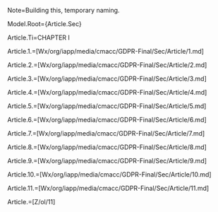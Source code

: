 Note=Building this, temporary naming.

Model.Root={Article.Sec}

Article.Ti=CHAPTER I

Article.1.=[Wx/org/iapp/media/cmacc/GDPR-Final/Sec/Article/1.md]

Article.2.=[Wx/org/iapp/media/cmacc/GDPR-Final/Sec/Article/2.md]

Article.3.=[Wx/org/iapp/media/cmacc/GDPR-Final/Sec/Article/3.md]

Article.4.=[Wx/org/iapp/media/cmacc/GDPR-Final/Sec/Article/4.md]

Article.5.=[Wx/org/iapp/media/cmacc/GDPR-Final/Sec/Article/5.md]

Article.6.=[Wx/org/iapp/media/cmacc/GDPR-Final/Sec/Article/6.md]

Article.7.=[Wx/org/iapp/media/cmacc/GDPR-Final/Sec/Article/7.md]

Article.8.=[Wx/org/iapp/media/cmacc/GDPR-Final/Sec/Article/8.md]

Article.9.=[Wx/org/iapp/media/cmacc/GDPR-Final/Sec/Article/9.md]

Article.10.=[Wx/org/iapp/media/cmacc/GDPR-Final/Sec/Article/10.md]

Article.11.=[Wx/org/iapp/media/cmacc/GDPR-Final/Sec/Article/11.md]

Article.=[Z/ol/11]